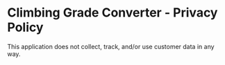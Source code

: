 # Climbing Grade Converter - Privacy Policy

This application does not collect, track, and/or use customer data in any way.
